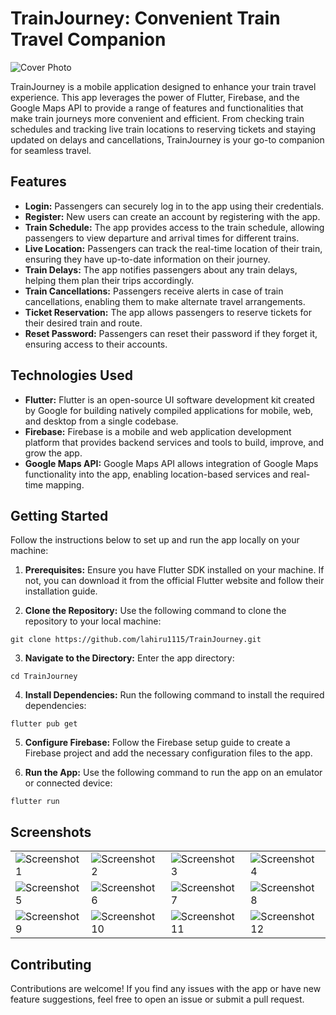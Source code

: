 # **TrainJourney: Convenient Train Travel Companion**

![Cover Photo](assets/screenshots/Header.png)

TrainJourney is a mobile application designed to enhance your train travel experience. This app leverages the power of Flutter, Firebase, and the Google Maps API to provide a range of features and functionalities that make train journeys more convenient and efficient. From checking train schedules and tracking live train locations to reserving tickets and staying updated on delays and cancellations, TrainJourney is your go-to companion for seamless travel.

## Features

- **Login:** Passengers can securely log in to the app using their credentials.
- **Register:** New users can create an account by registering with the app.
- **Train Schedule:** The app provides access to the train schedule, allowing passengers to view departure and arrival times for different trains.
- **Live Location:** Passengers can track the real-time location of their train, ensuring they have up-to-date information on their journey.
- **Train Delays:** The app notifies passengers about any train delays, helping them plan their trips accordingly.
- **Train Cancellations:** Passengers receive alerts in case of train cancellations, enabling them to make alternate travel arrangements.
- **Ticket Reservation:** The app allows passengers to reserve tickets for their desired train and route.
- **Reset Password:** Passengers can reset their password if they forget it, ensuring access to their accounts.

## Technologies Used

- **Flutter:** Flutter is an open-source UI software development kit created by Google for building natively compiled applications for mobile, web, and desktop from a single codebase.
- **Firebase:** Firebase is a mobile and web application development platform that provides backend services and tools to build, improve, and grow the app.
- **Google Maps API:** Google Maps API allows integration of Google Maps functionality into the app, enabling location-based services and real-time mapping.

## Getting Started

Follow the instructions below to set up and run the app locally on your machine:

1. **Prerequisites:** Ensure you have Flutter SDK installed on your machine. If not, you can download it from the official Flutter website and follow their installation guide.

2. **Clone the Repository:** Use the following command to clone the repository to your local machine:
```
git clone https://github.com/lahiru1115/TrainJourney.git
```

3. **Navigate to the Directory:** Enter the app directory:
```
cd TrainJourney
```

4. **Install Dependencies:** Run the following command to install the required dependencies:
```
flutter pub get
```

5. **Configure Firebase:** Follow the Firebase setup guide to create a Firebase project and add the necessary configuration files to the app.

6. **Run the App:** Use the following command to run the app on an emulator or connected device:
```
flutter run
```

## Screenshots

<table>
  <tr>
    <td>
      <img src="assets/screenshots/Screenshot-1.png" alt="Screenshot 1">
    </td>
    <td>
      <img src="assets/screenshots/Screenshot-2.png" alt="Screenshot 2">
    </td>
    <td>
      <img src="assets/screenshots/Screenshot-3.png" alt="Screenshot 3">
    </td>
    <td>
      <img src="assets/screenshots/Screenshot-4.png" alt="Screenshot 4">
    </td>
  </tr>
  <tr>
    <td>
      <img src="assets/screenshots/Screenshot-5.png" alt="Screenshot 5">
    </td>
    <td>
      <img src="assets/screenshots/Screenshot-6.png" alt="Screenshot 6">
    </td>
    <td>
      <img src="assets/screenshots/Screenshot-7.png" alt="Screenshot 7">
    </td>
    <td>
      <img src="assets/screenshots/Screenshot-8.png" alt="Screenshot 8">
    </td>
  </tr>
  <tr>
    <td>
      <img src="assets/screenshots/Screenshot-9.png" alt="Screenshot 9">
    </td>
    <td>
      <img src="assets/screenshots/Screenshot-10.png" alt="Screenshot 10">
    </td>
    <td>
      <img src="assets/screenshots/Screenshot-11.png" alt="Screenshot 11">
    </td>
    <td>
      <img src="assets/screenshots/Screenshot-12.png" alt="Screenshot 12">
    </td>
  </tr>
</table>

## Contributing

Contributions are welcome! If you find any issues with the app or have new feature suggestions, feel free to open an issue or submit a pull request.
